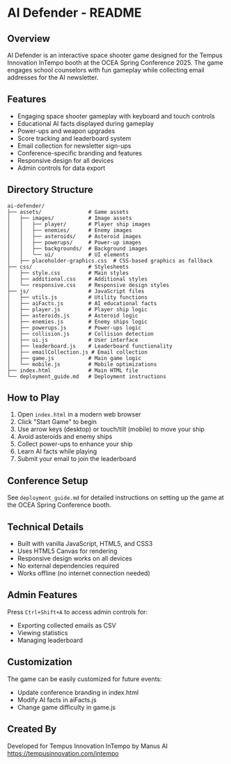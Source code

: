 # AI Defender - README

## Overview
AI Defender is an interactive space shooter game designed for the Tempus Innovation InTempo booth at the OCEA Spring Conference 2025. The game engages school counselors with fun gameplay while collecting email addresses for the AI newsletter.

## Features
- Engaging space shooter gameplay with keyboard and touch controls
- Educational AI facts displayed during gameplay
- Power-ups and weapon upgrades
- Score tracking and leaderboard system
- Email collection for newsletter sign-ups
- Conference-specific branding and features
- Responsive design for all devices
- Admin controls for data export

## Directory Structure
```
ai-defender/
├── assets/               # Game assets
│   ├── images/           # Image assets
│   │   ├── player/       # Player ship images
│   │   ├── enemies/      # Enemy images
│   │   ├── asteroids/    # Asteroid images
│   │   ├── powerups/     # Power-up images
│   │   ├── backgrounds/  # Background images
│   │   └── ui/           # UI elements
│   ├── placeholder-graphics.css  # CSS-based graphics as fallback
├── css/                  # Stylesheets
│   ├── style.css         # Main styles
│   ├── additional.css    # Additional styles
│   └── responsive.css    # Responsive design styles
├── js/                   # JavaScript files
│   ├── utils.js          # Utility functions
│   ├── aiFacts.js        # AI educational facts
│   ├── player.js         # Player ship logic
│   ├── asteroids.js      # Asteroid logic
│   ├── enemies.js        # Enemy ships logic
│   ├── powerups.js       # Power-ups logic
│   ├── collision.js      # Collision detection
│   ├── ui.js             # User interface
│   ├── leaderboard.js    # Leaderboard functionality
│   ├── emailCollection.js # Email collection
│   ├── game.js           # Main game logic
│   └── mobile.js         # Mobile optimizations
├── index.html            # Main HTML file
└── deployment_guide.md   # Deployment instructions
```

## How to Play
1. Open `index.html` in a modern web browser
2. Click "Start Game" to begin
3. Use arrow keys (desktop) or touch/tilt (mobile) to move your ship
4. Avoid asteroids and enemy ships
5. Collect power-ups to enhance your ship
6. Learn AI facts while playing
7. Submit your email to join the leaderboard

## Conference Setup
See `deployment_guide.md` for detailed instructions on setting up the game at the OCEA Spring Conference booth.

## Technical Details
- Built with vanilla JavaScript, HTML5, and CSS3
- Uses HTML5 Canvas for rendering
- Responsive design works on all devices
- No external dependencies required
- Works offline (no internet connection needed)

## Admin Features
Press `Ctrl+Shift+A` to access admin controls for:
- Exporting collected emails as CSV
- Viewing statistics
- Managing leaderboard

## Customization
The game can be easily customized for future events:
- Update conference branding in index.html
- Modify AI facts in aiFacts.js
- Change game difficulty in game.js

## Created By
Developed for Tempus Innovation InTempo by Manus AI
https://tempusinnovation.com/intempo
